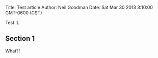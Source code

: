 Title: Test article
Author: Neil Goodman
Date: Sat Mar 30 2013 3:10:00 GMT-0600 (CST)

Test it.

## Section 1

What?!